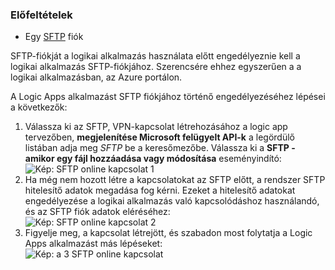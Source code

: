 ### <a name="prerequisites"></a>Előfeltételek
* Egy [SFTP](https://en.wikipedia.org/wiki/SSH_File_Transfer_Protocol) fiók  

SFTP-fiókját a logikai alkalmazás használata előtt engedélyeznie kell a logikai alkalmazás SFTP-fiókjához. Szerencsére ehhez egyszerűen a a logikai alkalmazásban, az Azure portálon.  

A Logic Apps alkalmazást SFTP fiókjához történő engedélyezéséhez lépései a következők:  

1. Válassza ki az SFTP, VPN-kapcsolat létrehozásához a logic app tervezőben, **megjelenítése Microsoft felügyelt API-k** a legördülő listában adja meg *SFTP* be a keresőmezőbe. Válassza ki a **SFTP - amikor egy fájl hozzáadása vagy módosítása** eseményindító:  
   ![Kép: SFTP online kapcsolat 1](./media/connectors-create-api-sftp/sftp-1.png)  
2. Ha még nem hozott létre a kapcsolatokat az SFTP előtt, a rendszer SFTP hitelesítő adatok megadása fog kérni. Ezeket a hitelesítő adatokat engedélyezése a logikai alkalmazás való kapcsolódáshoz használandó, és az SFTP fiók adatok eléréséhez:  
   ![Kép: SFTP online kapcsolat 2](./media/connectors-create-api-sftp/sftp-2.png)  
3. Figyelje meg, a kapcsolat létrejött, és szabadon most folytatja a Logic Apps alkalmazást más lépéseket:   
   ![Kép: a 3 SFTP online kapcsolat](./media/connectors-create-api-sftp/sftp-3.png) 

